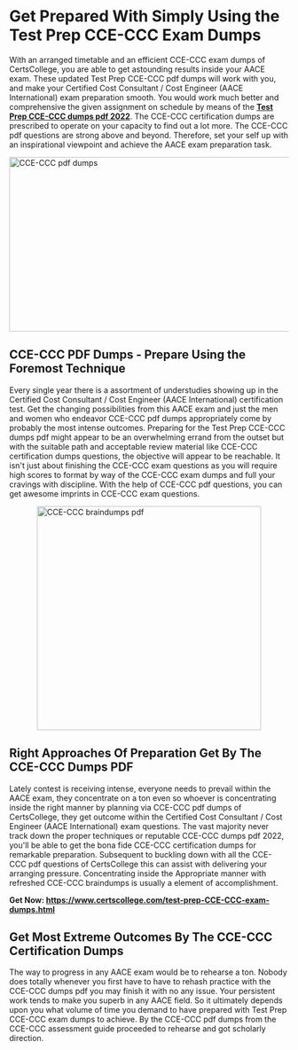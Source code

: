 <h1><strong>Get Prepared With Simply Using the Test Prep CCE-CCC Exam Dumps&nbsp;</strong></h1>
<p><span style="font-weight: 400;">With an arranged timetable and an efficient  CCE-CCC exam dumps of CertsCollege, you are able to get astounding results inside your AACE exam. These updated Test Prep CCE-CCC pdf dumps will work with you, and make your Certified Cost Consultant / Cost Engineer (AACE International) exam preparation smooth. You would work much better and comprehensive the given assignment on schedule by means of the <strong><a href="https://www.certscollege.com/test-prep-CCE-CCC-exam-dumps.html">Test Prep CCE-CCC dumps pdf 2022</a></strong>. The CCE-CCC certification dumps are prescribed to operate on your capacity to find out a lot more. The  CCE-CCC pdf questions are strong above and beyond. Therefore, set your self up with an inspirational viewpoint and achieve the AACE exam preparation task.&nbsp;</span></p>
<p><span style="font-weight: 400;"><img style="display: block; margin-left: auto; margin-right: auto;" src="https://i.ibb.co/CPDK3ps/Yellow-and-Blue-Initiative-Blog-Banner.png" alt="CCE-CCC pdf dumps" width="559" height="315" /></span></p>
<h2><strong>CCE-CCC PDF Dumps - Prepare Using the Foremost Technique</strong></h2>
<p><span style="font-weight: 400;">Every single year there is a assortment of understudies showing up in the Certified Cost Consultant / Cost Engineer (AACE International) certification test. Get the changing possibilities from this AACE exam and just the men and women who endeavor CCE-CCC pdf dumps appropriately come by probably the most intense outcomes. Preparing for the Test Prep CCE-CCC dumps pdf might appear to be an overwhelming errand from the outset but with the suitable path and acceptable review material like CCE-CCC certification dumps questions, the objective will appear to be reachable. It isn't just about finishing the CCE-CCC exam questions as you will require high scores to format by way of the CCE-CCC exam dumps and full your cravings with discipline. With the help of CCE-CCC pdf questions, you can get awesome imprints in CCE-CCC exam questions.</span></p>
<p><span style="font-weight: 400;"><a href="https://tinyurl.com/y6cmk84g"><img style="display: block; margin-left: auto; margin-right: auto;" src="https://i.ibb.co/9tMrhdY/Teacher-Appreciation-Invitation.png" alt="CCE-CCC braindumps pdf " width="404" height="404" /></a></span></p>
<h2><strong>Right Approaches Of Preparation Get By The CCE-CCC Dumps PDF</strong></h2>
<p><span style="font-weight: 400;">Lately contest is receiving intense, everyone needs to prevail within the AACE exam, they concentrate on a ton even so whoever is concentrating inside the right manner by planning via CCE-CCC pdf dumps of CertsCollege, they get outcome within the Certified Cost Consultant / Cost Engineer (AACE International) exam questions. The vast majority never track down the proper techniques or reputable CCE-CCC dumps pdf 2022, you'll be able to get the bona fide CCE-CCC certification dumps for remarkable preparation. Subsequent to buckling down with all the  CCE-CCC pdf questions of CertsCollege this can assist with delivering your arranging pressure. Concentrating inside the Appropriate manner with refreshed CCE-CCC braindumps is usually a element of accomplishment.</span></p>
<p><span style="font-weight: 400;"><strong>Get Now: <a href="https://www.certscollege.com/test-prep-CCE-CCC-exam-dumps.html">https://www.certscollege.com/test-prep-CCE-CCC-exam-dumps.html</a></strong></span></p>
<h2><strong>Get Most Extreme Outcomes By The CCE-CCC Certification Dumps</strong></h2>
<p><span style="font-weight: 400;">The way to progress in any AACE exam would be to rehearse a ton. Nobody does totally whenever you first have to have to rehash practice with the CCE-CCC dumps pdf you may finish it with no any issue. Your persistent work tends to make you superb in any AACE field. So it ultimately depends upon you what volume of time you demand to have prepared with Test Prep CCE-CCC exam dumps to achieve. By the CCE-CCC pdf dumps from the CCE-CCC assessment guide proceeded to rehearse and got scholarly direction.</span></p>
